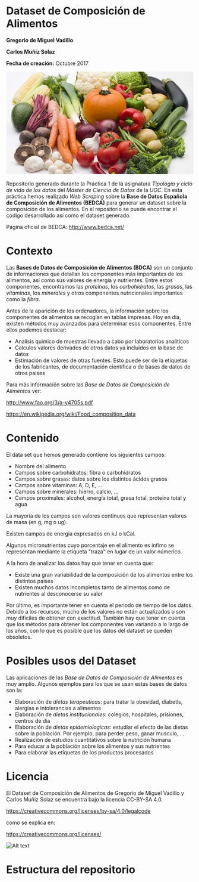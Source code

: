 # Dataset de Composición de Alimentos
**Gregorio de Miguel Vadillo** 

**Carlos Muñiz Solaz**

**Fecha de creación:** Octubre 2017

![Alt text](/images/logo/Food-composition.jpg?raw=true)

Repositorio generado durante la Práctica 1 de la asignatura *Tipología y ciclo de vida de los datos* del *Máster de Ciencia de Datos* de la *UOC*. En esta práctica hemos realizado *Web Scraping* sobre la **Base de Datos Española de Composición de Alimentos (BEDCA)** para generar un dataset sobre la composición de los alimentos. En el repositorio se puede encontrar el código desarrollado así como el dataset generado. 

Página oficial de BEDCA: http://www.bedca.net/

# Contexto

Las **Bases de Datos de Composición de Alimentos (BDCA)** son un conjunto de informaciones que detallan los componentes más importantes de los alimentos, así como sus valores de energia y nutrientes. Entre estos componentes, encontramos las *proteinas*, los *carbohidratos*, las *grasas*, las *vitaminas*, los *minerales* y otros componentes nutricionales importantes como la *fibra*.

Antes de la aparición de los ordenadores, la información sobre los componentes de alimentos se recogían en tablas impresas. Hoy en día, existen métodos muy avanzados para determinar esos componentes. Entre ellos podemos destacar:
* Analisis quimico de muestras llevado a cabo por laboratorios analiticos
* Calculos valores derivados de otros datos ya incluidos en la base de datos
* Estimación de valores de otras fuentes. Esto puede ser de la etiquetas de los fabricantes, de documentación cientifica o de bases de datos de otros paises

Para más información sobre las *Base de Datos de Composición de Alimentos* ver:

http://www.fao.org/3/a-y4705s.pdf

https://en.wikipedia.org/wiki/Food_composition_data

# Contenido
El data set que hemos generado contiene los siguientes campos:

* Nombre del alimento
* Campos sobre carbohidratos: fibra o carbohidratos
* Campos sobre grasas: datos sobre los distintos ácidos grasos
* Campos sobre vitaminas: A, D, E, ...
* Campos sobre minerales: hierro, calcio,  ...
* Campos proximales: alcohol, energía total, grasa total, proteina total y agua

La mayoria de los campos son valores continuos que representan valores de masa (en g, mg o ug).

Existen campos de energia expresados en kJ o kCal.

Algunos micronutrientes cuyo porcentaje en el alimento es infimo se representan mediante la etiqueta "traza" en lugar de un valor númerico.

A la hora de analizar los datos hay que tener en cuenta que:
* Existe una gran variabilidad de la composición de los alimentos entre los distintos paises
* Existen muchos datos incompletos tanto de alimentos como de nutrientes al desconocerse su valor

Por último, es importante tener en cuenta el periodo de tiempo de los datos. Debido a los recursos, mucho de los valores no están actualizados o son muy dificiles de obtener con exactitud. También hay que tener en cuenta que los métodos para obtener los componentes van variando a lo largo de los años, con lo que es posible que los datos del dataset se queden obsoletos.

# Posibles usos del Dataset

Las aplicaciones de las *Base de Datos de Composición de Alimentos* es muy amplio. Algunos ejemplos para los que se usan estas bases de datos son la:

* Elaboración de *dietas terapeuticas*: para tratar la obesidad, diabetis, alergias e intolerancias a alimentos
* Elaboración de *dietas institucionales*: colegios, hospitales, prisiones, centros de dia
* Elaboración de *dietas epidemiologicas*: estudiar el efecto de las dietas sobre la población. Por ejemplo, para perder peso, ganar musculo, ...
* Realización de estudios cuantitativos sobre la nutrición humana
* Para educar a la población sobre los alimentos y sus nutrientes
* Para elaborar las etiquetas de los productos procesados

# Licencia

El Dataset de Composición de Alimentos de Gregorio de Miguel Vadillo y Carlos Muñiz Solaz se encuentra bajo la licencia CC-BY-SA 4.0.

https://creativecommons.org/licenses/by-sa/4.0/legalcode

como se explica en:

https://creativecommons.org/licenses/

![Alt text](/images/copyright/?raw=true)


# Estructura del repositorio




